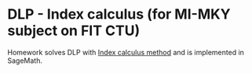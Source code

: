 # DLP - Index calculus (for MI-MKY subject on FIT CTU)

Homework solves DLP with [Index calculus method](https://en.wikipedia.org/wiki/Index_calculus_algorithm) and is implemented in SageMath.
